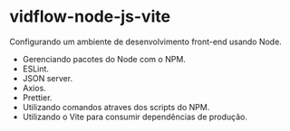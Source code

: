 # vidflow-node-js-vite
Configurando um ambiente de desenvolvimento front-end usando Node.

- Gerenciando pacotes do Node com o NPM.
- ESLint.
- JSON server.
- Axios.
- Prettier.
- Utilizando comandos atraves dos scripts do NPM.
- Utilizando o Vite para consumir dependências de produção.
